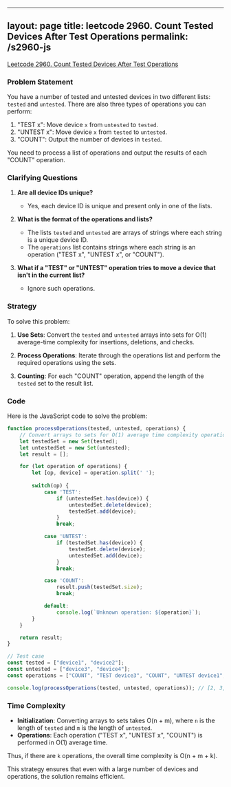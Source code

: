 
---
layout: page
title: leetcode 2960. Count Tested Devices After Test Operations
permalink: /s2960-js
---
[Leetcode 2960. Count Tested Devices After Test Operations](https://algoadvance.github.io/algoadvance/l2960)
### Problem Statement

You have a number of tested and untested devices in two different lists: `tested` and `untested`. There are also three types of operations you can perform:

1. "TEST x": Move device `x` from `untested` to `tested`.
2. "UNTEST x": Move device `x` from `tested` to `untested`.
3. "COUNT": Output the number of devices in `tested`.

You need to process a list of operations and output the results of each "COUNT" operation.

### Clarifying Questions

1. **Are all device IDs unique?**
   - Yes, each device ID is unique and present only in one of the lists.
   
2. **What is the format of the operations and lists?**
   - The lists `tested` and `untested` are arrays of strings where each string is a unique device ID.
   - The `operations` list contains strings where each string is an operation ("TEST x", "UNTEST x", or "COUNT").

3. **What if a "TEST" or "UNTEST" operation tries to move a device that isn't in the current list?**
   - Ignore such operations.

### Strategy

To solve this problem:

1. **Use Sets**: Convert the `tested` and `untested` arrays into sets for O(1) average-time complexity for insertions, deletions, and checks.
  
2. **Process Operations**: Iterate through the operations list and perform the required operations using the sets.
   
3. **Counting**: For each "COUNT" operation, append the length of the `tested` set to the result list.

### Code

Here is the JavaScript code to solve the problem:

```javascript
function processOperations(tested, untested, operations) {
    // Convert arrays to sets for O(1) average time complexity operations
    let testedSet = new Set(tested);
    let untestedSet = new Set(untested);
    let result = [];

    for (let operation of operations) {
        let [op, device] = operation.split(' ');
        
        switch(op) {
            case 'TEST':
                if (untestedSet.has(device)) {
                    untestedSet.delete(device);
                    testedSet.add(device);
                }
                break;

            case 'UNTEST':
                if (testedSet.has(device)) {
                    testedSet.delete(device);
                    untestedSet.add(device);
                }
                break;

            case 'COUNT':
                result.push(testedSet.size);
                break;

            default:
                console.log(`Unknown operation: ${operation}`);
        }
    }

    return result;
}

// Test case
const tested = ["device1", "device2"];
const untested = ["device3", "device4"];
const operations = ["COUNT", "TEST device3", "COUNT", "UNTEST device1", "COUNT", "TEST device5", "COUNT"];

console.log(processOperations(tested, untested, operations)); // [2, 3, 2, 2]
```

### Time Complexity

- **Initialization**: Converting arrays to sets takes O(n + m), where `n` is the length of `tested` and `m` is the length of `untested`.
- **Operations**: Each operation ("TEST x", "UNTEST x", "COUNT") is performed in O(1) average time.
  
Thus, if there are `k` operations, the overall time complexity is O(n + m + k).

This strategy ensures that even with a large number of devices and operations, the solution remains efficient.